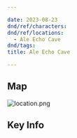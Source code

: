 ```yaml
---

date: 2023-08-23
dnd/ref/characters:
dnd/ref/locations:
  - Ale Echo Cave
dnd/tags:
title: Ale Echo Cave

---
```


## Map

![location.png](/images/dnd/location.png)

## Key Info

